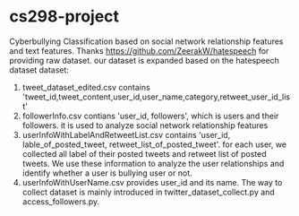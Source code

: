# cs298-project
Cyberbullying Classification based on social network relationship features and text features.
Thanks https://github.com/ZeerakW/hatespeech for providing raw dataset. our dataset is expanded based on the hatespeech dataset
dataset: 
1. tweet_dataset_edited.csv contains 'tweet_id,tweet_content,user_id,user_name,category,retweet_user_id_list'
2. followerInfo.csv contians 'user_id, followers', which is users and their followers. it is used to analyze social network relationship features
3. userInfoWithLabelAndRetweetList.csv contains 'user_id, lable_of_posted_tweet, retweet_list_of_posted_tweet'. for each user, we collected all label of their posted tweets and retweet list of posted tweets. We use these information to analyze the user relationships and identify whether a user is bullying user or not.
4. userInfoWithUserName.csv provides user_id and its name.
The way to collect dataset is mainly introduced in twitter_dataset_collect.py and access_followers.py. 
